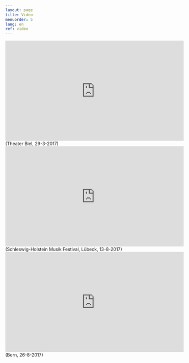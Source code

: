 ```yaml
---
layout: page
title: Video
menuorder: 5
lang: en
ref: video
---
```

<iframe width="560" height="315" src="https://www.youtube.com/embed/sLY3ZvDcqoQ" frameborder="0" allowfullscreen></iframe>
(Theater Biel, 29-3-2017)

<iframe width="560" height="315" src="https://youtube.com/embed/u0OYtzeRR_A" frameborder="0" allowfullscreen></iframe>
(Schleswig-Holstein Musik Festival, Lübeck, 13-8-2017)

<iframe width="560" height="315" src="https://www.youtube.com/embed/8DAyJ5aM8CU" frameborder="0" allowfullscreen></iframe>
(Bern, 26-8-2017)
